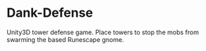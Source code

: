 # Dank-Defense
Unity3D tower defense game. Place towers to stop the mobs from swarming the based Runescape gnome.
